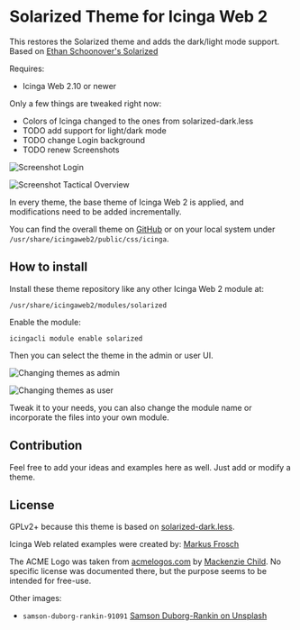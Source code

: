 Solarized Theme for Icinga Web 2
======================================

This restores the Solarized theme and adds the dark/light mode support.
Based on [Ethan Schoonover's Solarized](https://ethanschoonover.com/solarized/)

Requires:
* Icinga Web 2.10 or newer

Only a few things are tweaked right now:

* Colors of Icinga changed to the ones from solarized-dark.less
* TODO add support for light/dark mode
* TODO change Login background
* TODO renew Screenshots

![Screenshot Login](screenshots/login.png)

![Screenshot Tactical Overview](screenshots/tac.png)

In every theme, the base theme of Icinga Web 2 is applied, and modifications need to be
added incrementally.

You can find the overall theme on [GitHub](https://github.com/Icinga/icingaweb2/tree/master/public/css/icinga)
or on your local system under `/usr/share/icingaweb2/public/css/icinga`.

## How to install

Install these theme repository like any other Icinga Web 2 module at:

    /usr/share/icingaweb2/modules/solarized
    
Enable the module:

    icingacli module enable solarized
    
Then you can select the theme in the admin or user UI.

![Changing themes as admin](screenshots/admin-theme.png)

![Changing themes as user](screenshots/user-theme.png)

Tweak it to your needs, you can also change the module name or
incorporate the files into your own module.

## Contribution

Feel free to add your ideas and examples here as well. Just add or modify a theme.

## License

GPLv2+ because this theme is based on [solarized-dark.less](https://github.com/Icinga/icingaweb2/blob/v2.9.6/public/css/themes/solarized-dark.less).

Icinga Web related examples were created by: [Markus Frosch](mailto:markus.frosch@icinga.com)

The ACME Logo was taken from [acmelogos.com](http://acmelogos.com) by
[Mackenzie Child](https://www.youtube.com/watch?v=QxeXfUmBvPU&feature=youtu.be).
No specific license was documented there, but the purpose seems to be
intended for free-use.

Other images:

* `samson-duborg-rankin-91091` [Samson Duborg-Rankin on Unsplash](https://unsplash.com/photos/ZGjbiukp_-A)
